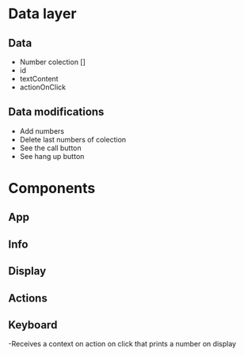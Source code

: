 # Data layer

## Data

- Number colection []
- id
- textContent
- actionOnClick

## Data modifications

- Add numbers
- Delete last numbers of colection
- See the call button
- See hang up button

# Components

## App

## Info

## Display

## Actions

## Keyboard

-Receives a context on action on click that prints a number on display
